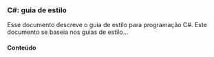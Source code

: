 ### C#: guia de estilo

Esse documento descreve o guia de estilo para programação C#. Este documento se baseia nos guias de estilo...

#### Conteúdo
